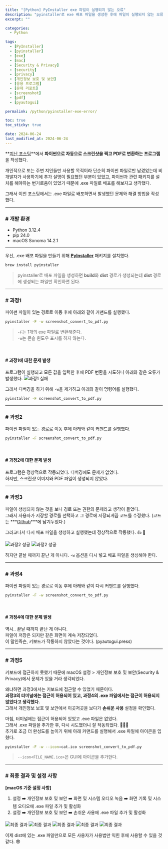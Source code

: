 ```yaml
---
title: "[Python] PyInstaller exe 파일이 실행되지 않는 오류"
description: "pyinstaller로 exe 배포 파일을 생성한 후에 파일이 실행되지 않는 오류에 대해서 알아보자."
excerpt: ""

categories:
  - Python

tags:
  - [PyInstaller]
  - [pyinstaller]
  - [exe]
  - [mac]
  - [Security & Privacy]
  - [security]
  - [privacy]
  - [개인정보 보호 및 보안]
  - [응용 프로그램]
  - [문제 리포트]
  - [screenshot]
  - [pdf]
  - [pyautogui]

permalink: /python/pyinstaller-exe-error/

toc: true
toc_sticky: true

date: 2024-06-24
last_modified_at: 2024-06-24
---
```


**[지난 포스팅](https://devriker.com/etc/screenshot-convert-to-pdf/)**에서 **파이썬으로 자동으로 스크린샷을 찍고 PDF로 변환하는 프로그램**을 작성했다.

개인적으로 또는 주변 지인들만 사용할 목적이라 단순히 파이썬 파일로만 남겼었는데 비개발자가 사용하기에 추가 설명이 필요했던 부분이 있었고, 파이썬과 관련 패키지를 설치를 해야하는 번거로움이 있었기 때문에 .exe 파일로 배포를 해보자고 생각했다.

그래서 이번 포스팅에서는 .exe 파일로 배포하면서 발생했던 문제와 해결 방법을 작성했다.

* * *

### # 개발 환경
* Python 3.12.4
* pip 24.0
* macOS Sonoma 14.2.1

* * *

우선, .exe 배포 파일을 만들기 위해 **[PyInstaller](https://pyinstaller.org/en/stable/)** 패키지를 설치했다.

```bash
brew install pyinstaller
```

> pyinstaller로 배포 파일을 생성하면 **build**와 **dist** 경로가 생성되는데 **dist** 경로에 생성되는 파일만 확인하면 된다.

* * *

### # 과정1
파이썬 파일이 있는 경로로 이동 후에 아래와 같이 커맨드를 실행했다.

```bash
pyinstaller -F -w screenshot_convert_to_pdf.py
```

> `-F`는 1개의 exe 파일로 변환해준다. <br>
> `-w`는 콘솔 윈도우 표시를 하지 않는다.

<br>

#### # 과정1에 대한 문제 발생
프로그램이 실행되고 모든 값을 입력한 후에 PDF 변환을 시도하니 아래와 같은 오류가 발생했다.
![과정1 실패](/assets/images/posts/pyinstaller-exe-error/1.png "1")

그래서 디버깅을 하기 위해 `-w`을 제거하고 아래와 같이 명령어를 실행했다.
```bash
pyinstaller -F screenshot_convert_to_pdf.py
```

* * *

### # 과정2
파이썬 파일이 있는 경로로 이동 후에 아래와 같이 커맨드를 실행했다.

```bash
pyinstaller -F screenshot_convert_to_pdf.py
```

<br>

#### # 과정2에 대한 문제 발생
프로그램은 정상적으로 작동되었다. 디버깅에도 문제가 없었다. <br>
하지만, 스크린샷 이미지와 PDF 파일이 생성되지 않았다.

* * *

### # 과정3
파일이 생성되지 않는 것을 보니 경로 또는 권한의 문제라고 생각이 들었다. <br>
그래서 사용자가 저장할 경로를 선택하고 그 경로에 저장되게끔 코드를 수정했다. (코드는 ***[Github](https://github.com/youngjae0401/screenshot_convert_to_pdf)***에 남겨두었다.)

그러고나서 다시 배포 파일을 생성하고 실행했는데 정상적으로 작동했다. 👍 🎉

![과정2 성공](/assets/images/posts/pyinstaller-exe-error/2.png "2")
![과정2 성공](/assets/images/posts/pyinstaller-exe-error/3.png "3")

하지만 끝날 때까지 끝난 게 아니다. `-w` 옵션을 다시 넣고 배포 파일을 생성해야 한다.

* * *

### # 과정4
파이썬 파일이 있는 경로로 이동 후에 아래와 같이 다시 커맨드를 실행했다.

```bash
pyinstaller -F -w screenshot_convert_to_pdf.py
```

<br>

#### # 과정4에 대한 문제 발생
역시.. 끝날 때까지 끝난 게 아니다. <br>
파일이 저장은 되지만 같은 화면이 계속 저장되었다. <br>
이 말인즉슨, 키보드가 작동하지 않았다는 것이다. (pyautogui.press)

* * *

### # 과정5
키보드에 접근하지 못했기 때문에 macOS 설정 > 개인정보 보호 및 보안(Security & Privacy)에서 문제가 있을 거라 생각되었다. <br>

왜냐하면 과정3에서는 키보드에 접근할 수 있었기 때문이다. <br>
**과정3의 터미널에는 접근이 허용되어 있고, 과정4의 .exe 파일에서는 접근이 허용되지 않았다고 생각했다.** <br>
그래서 개인정보 보호 및 보안에서 이곳저곳을 보다가 **손쉬운 사용** 설정을 확인했다. <br>

마침, 터미널에는 접근이 허용되어 있었고 .exe 파일은 없었다. <br>
그래서 .exe 파일을 추가한 후, 다시 시도했더니 잘 작동되었다. 💪💪💪 <br>
추가로 조금 더 완성도를 높이기 위해 아래 커맨드를 실행해서 .exe 파일에 아이콘을 입혔다.

```bash
pyinstaller -F -w --icon=cat.ico screenshot_convert_to_pdf.py
```

> `--icon<FILE_NAME.ico>`은 GUI에 아이콘을 추가한다.

* * *

### # 최종 결과 및 설정 사항

**[macOS 기준 설정 사항]**
1. 설정 ➡️ 개인정보 보호 및 보안 ➡️ 화면 및 시스템 오디오 녹음 ➡️ 화면 기록 및 시스템 오디오에 .exe 파일 추가 및 활성화
2. 설정 ➡️ 개인정보 보호 및 보안 ➡️ 손쉬운 사용에 .exe 파일 추가 및 활성화

![최종 결과](/assets/images/posts/pyinstaller-exe-error/r1.png "결과1")
![최종 결과](/assets/images/posts/pyinstaller-exe-error/r2.png "결과2")
![최종 결과](/assets/images/posts/pyinstaller-exe-error/r3.png "결과3")
![최종 결과](/assets/images/posts/pyinstaller-exe-error/r4.png "결과4")
![최종 결과](/assets/images/posts/pyinstaller-exe-error/r5.png "결과5")

이제 dist에 있는 .exe 파일만으로 모든 사용자가 사용법만 익힌 후에 사용할 수 있을 것 같다. 😎